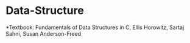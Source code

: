 # Data-Structure

*Textbook: Fundamentals of Data Structures in C, Ellis Horowitz, Sartaj Sahni, Susan Anderson-Freed
